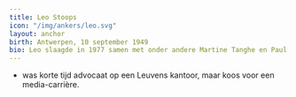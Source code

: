 ```yaml
---
title: Leo Stoops
icon: "/img/ankers/leo.svg"
layout: anchor
birth: Antwerpen, 10 september 1949
bio: Leo slaagde in 1977 samen met onder andere Martine Tanghe en Paul Jambers, voor het journalistenexamen van de BRT, en ging voor de televisienieuwsdienst werken. Hij presenteerde Het Journaal, werkte als verslaggever en was eindredacteur. Leo richtte, medio jaren 90 naar aanleiding van de zaak-Dutroux, een gerechtelijke cel binnen de nieuwsredactie op, waarvan hij tot zijn pensioen deel uitmaakte.
---
```


* was korte tijd advocaat op een Leuvens kantoor, maar koos voor een media-carrière.
